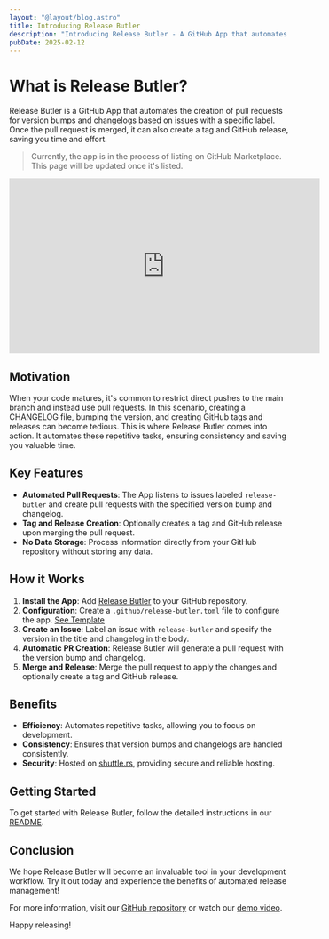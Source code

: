 ```yaml
---
layout: "@layout/blog.astro"
title: Introducing Release Butler
description: "Introducing Release Butler - A GitHub App that automates the process of creating pull requests for version bumps and changelogs based on issues with a specific label. When the PR is merged, it can create a tag and github release (optional)."
pubDate: 2025-02-12
---
```


# What is Release Butler?

Release Butler is a GitHub App that automates the creation of pull requests for version bumps and
changelogs based on issues with a specific label. Once the pull request is merged, it can also create
a tag and GitHub release, saving you time and effort.

> Currently, the app is in the process of listing on GitHub Marketplace. This page will be updated once it's listed.

<iframe width="560" height="315" src="https://www.youtube.com/embed/gJtMNcaxnDw?si=vVOAAcq_FXV0oGio" title="YouTube video player" frameborder="0" allow="accelerometer; autoplay; clipboard-write; encrypted-media; gyroscope; picture-in-picture; web-share" referrerpolicy="strict-origin-when-cross-origin" allowfullscreen></iframe>

## Motivation

When your code matures, it's common to restrict direct pushes to the main branch and instead use
pull requests. In this scenario, creating a CHANGELOG file, bumping the version, and creating
GitHub tags and releases can become tedious. This is where Release Butler comes into action. It
automates these repetitive tasks, ensuring consistency and saving you valuable time.

## Key Features

- **Automated Pull Requests**: The App listens to issues labeled `release-butler` and create pull
  requests with the specified version bump and changelog.
- **Tag and Release Creation**: Optionally creates a tag and GitHub release upon merging the pull
  request.
- **No Data Storage**: Process information directly from your GitHub repository without storing
  any data.

## How it Works

1. **Install the App**: Add [Release Butler](https://github.com/apps/release-butler) to your GitHub repository.
2. **Configuration**: Create a `.github/release-butler.toml` file to configure the app.
   [See Template](https://github.com/rs-workspace/release-butler/blob/main/repository.template.toml)
3. **Create an Issue**: Label an issue with `release-butler` and specify the version in the title and changelog in the body.
4. **Automatic PR Creation**: Release Butler will generate a pull request with the version bump and changelog.
5. **Merge and Release**: Merge the pull request to apply the changes and optionally create a tag and GitHub release.

## Benefits

- **Efficiency**: Automates repetitive tasks, allowing you to focus on development.
- **Consistency**: Ensures that version bumps and changelogs are handled consistently.
- **Security**: Hosted on [shuttle.rs](https://shuttle.rs), providing secure and reliable hosting.

## Getting Started

To get started with Release Butler, follow the detailed instructions in our [README](https://github.com/rs-workspace/release-butler/blob/main/README.md).

## Conclusion

We hope Release Butler will become an invaluable tool in your development workflow. Try it out today and experience the benefits of automated release management!

For more information, visit our [GitHub repository](https://github.com/rs-workspace/release-butler) or watch our [demo video](https://www.youtube.com/watch?v=gJtMNcaxnDw).

Happy releasing!
